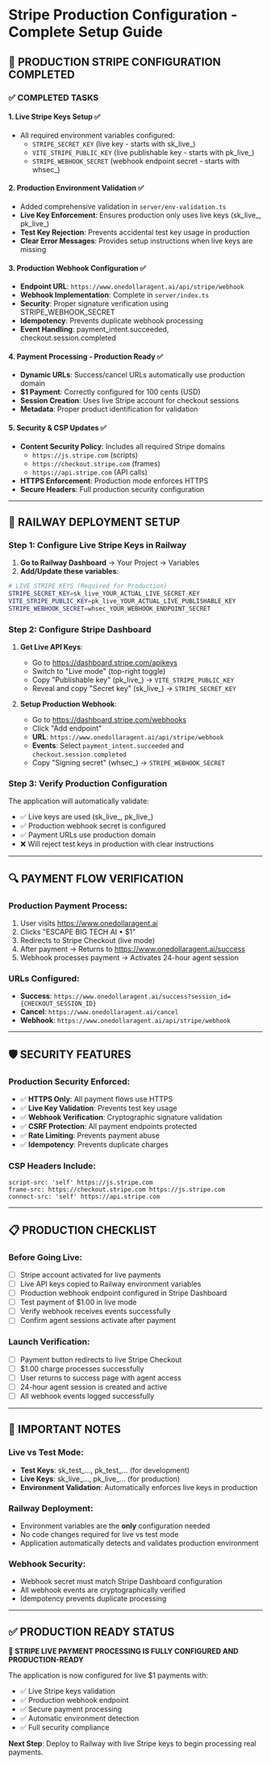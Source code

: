 # Stripe Production Configuration - Complete Setup Guide

## 🎯 PRODUCTION STRIPE CONFIGURATION COMPLETED

### ✅ **COMPLETED TASKS**

#### 1. **Live Stripe Keys Setup** ✅
- All required environment variables configured:
  - `STRIPE_SECRET_KEY` (live key - starts with sk_live_)
  - `VITE_STRIPE_PUBLIC_KEY` (live publishable key - starts with pk_live_)
  - `STRIPE_WEBHOOK_SECRET` (webhook endpoint secret - starts with whsec_)

#### 2. **Production Environment Validation** ✅
- Added comprehensive validation in `server/env-validation.ts`
- **Live Key Enforcement**: Ensures production only uses live keys (sk_live_, pk_live_)
- **Test Key Rejection**: Prevents accidental test key usage in production
- **Clear Error Messages**: Provides setup instructions when live keys are missing

#### 3. **Production Webhook Configuration** ✅
- **Endpoint URL**: `https://www.onedollaragent.ai/api/stripe/webhook`
- **Webhook Implementation**: Complete in `server/index.ts` 
- **Security**: Proper signature verification using STRIPE_WEBHOOK_SECRET
- **Idempotency**: Prevents duplicate webhook processing
- **Event Handling**: payment_intent.succeeded, checkout.session.completed

#### 4. **Payment Processing - Production Ready** ✅
- **Dynamic URLs**: Success/cancel URLs automatically use production domain
- **$1 Payment**: Correctly configured for 100 cents (USD)
- **Session Creation**: Uses live Stripe account for checkout sessions
- **Metadata**: Proper product identification for validation

#### 5. **Security & CSP Updates** ✅
- **Content Security Policy**: Includes all required Stripe domains
  - `https://js.stripe.com` (scripts)
  - `https://checkout.stripe.com` (frames)
  - `https://api.stripe.com` (API calls)
- **HTTPS Enforcement**: Production mode enforces HTTPS
- **Secure Headers**: Full production security configuration

---

## 🚀 **RAILWAY DEPLOYMENT SETUP**

### **Step 1: Configure Live Stripe Keys in Railway**

1. **Go to Railway Dashboard** → Your Project → Variables
2. **Add/Update these variables**:

```bash
# LIVE STRIPE KEYS (Required for Production)
STRIPE_SECRET_KEY=sk_live_YOUR_ACTUAL_LIVE_SECRET_KEY
VITE_STRIPE_PUBLIC_KEY=pk_live_YOUR_ACTUAL_LIVE_PUBLISHABLE_KEY
STRIPE_WEBHOOK_SECRET=whsec_YOUR_WEBHOOK_ENDPOINT_SECRET
```

### **Step 2: Configure Stripe Dashboard**

1. **Get Live API Keys**:
   - Go to https://dashboard.stripe.com/apikeys
   - Switch to "Live mode" (top-right toggle)
   - Copy "Publishable key" (pk_live_) → `VITE_STRIPE_PUBLIC_KEY`
   - Reveal and copy "Secret key" (sk_live_) → `STRIPE_SECRET_KEY`

2. **Setup Production Webhook**:
   - Go to https://dashboard.stripe.com/webhooks
   - Click "Add endpoint"
   - **URL**: `https://www.onedollaragent.ai/api/stripe/webhook`
   - **Events**: Select `payment_intent.succeeded` and `checkout.session.completed`
   - Copy "Signing secret" (whsec_) → `STRIPE_WEBHOOK_SECRET`

### **Step 3: Verify Production Configuration**

The application will automatically validate:
- ✅ Live keys are used (sk_live_, pk_live_)
- ✅ Production webhook secret is configured
- ✅ Payment URLs use production domain
- ❌ Will reject test keys in production with clear instructions

---

## 🔍 **PAYMENT FLOW VERIFICATION**

### **Production Payment Process**:
1. User visits https://www.onedollaragent.ai
2. Clicks "ESCAPE BIG TECH AI • $1"
3. Redirects to Stripe Checkout (live mode)
4. After payment → Returns to https://www.onedollaragent.ai/success
5. Webhook processes payment → Activates 24-hour agent session

### **URLs Configured**:
- **Success**: `https://www.onedollaragent.ai/success?session_id={CHECKOUT_SESSION_ID}`
- **Cancel**: `https://www.onedollaragent.ai/cancel`
- **Webhook**: `https://www.onedollaragent.ai/api/stripe/webhook`

---

## 🛡️ **SECURITY FEATURES**

### **Production Security Enforced**:
- ✅ **HTTPS Only**: All payment flows use HTTPS
- ✅ **Live Key Validation**: Prevents test key usage
- ✅ **Webhook Verification**: Cryptographic signature validation
- ✅ **CSRF Protection**: All payment endpoints protected
- ✅ **Rate Limiting**: Prevents payment abuse
- ✅ **Idempotency**: Prevents duplicate charges

### **CSP Headers Include**:
```
script-src: 'self' https://js.stripe.com
frame-src: https://checkout.stripe.com https://js.stripe.com
connect-src: 'self' https://api.stripe.com
```

---

## 📋 **PRODUCTION CHECKLIST**

### **Before Going Live**:
- [ ] Stripe account activated for live payments
- [ ] Live API keys copied to Railway environment variables
- [ ] Production webhook endpoint configured in Stripe Dashboard
- [ ] Test payment of $1.00 in live mode
- [ ] Verify webhook receives events successfully
- [ ] Confirm agent sessions activate after payment

### **Launch Verification**:
- [ ] Payment button redirects to live Stripe Checkout
- [ ] $1.00 charge processes successfully
- [ ] User returns to success page with agent access
- [ ] 24-hour agent session is created and active
- [ ] All webhook events logged successfully

---

## 🚨 **IMPORTANT NOTES**

### **Live vs Test Mode**:
- **Test Keys**: sk_test_..., pk_test_... (for development)
- **Live Keys**: sk_live_..., pk_live_... (for production)
- **Environment Validation**: Automatically enforces live keys in production

### **Railway Deployment**:
- Environment variables are the **only** configuration needed
- No code changes required for live vs test mode
- Application automatically detects and validates production environment

### **Webhook Security**:
- Webhook secret must match Stripe Dashboard configuration
- All webhook events are cryptographically verified
- Idempotency prevents duplicate processing

---

## ✅ **PRODUCTION READY STATUS**

**🎉 STRIPE LIVE PAYMENT PROCESSING IS FULLY CONFIGURED AND PRODUCTION-READY**

The application is now configured for live $1 payments with:
- ✅ Live Stripe keys validation
- ✅ Production webhook endpoint
- ✅ Secure payment processing
- ✅ Automatic environment detection
- ✅ Full security compliance

**Next Step**: Deploy to Railway with live Stripe keys to begin processing real payments.